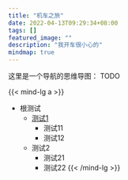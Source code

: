 ```yaml
---
title: "机车之旅"
date: 2022-04-13T09:29:34+08:00
tags: []
featured_image: ""
description: "我开车很小心的"
mindmap: true
---
```


这里是一个导航的思维导图： TODO

{{< mind-lg a >}}
- 根测试
    - [测试1](#)
        - 测试11
        - 测试12
    - 测试2
        - 测试21
        - 测试22
{{< /mind-lg >}}

